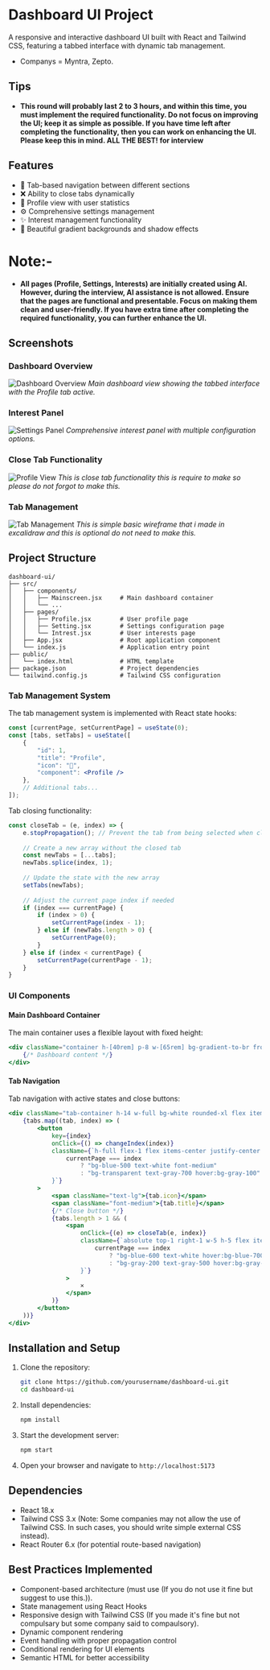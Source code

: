 # Dashboard UI Project

A responsive and interactive dashboard UI built with React and Tailwind CSS, featuring a tabbed interface with dynamic tab management.

- Companys = Myntra, Zepto.

## Tips

- **This round will probably last 2 to 3 hours, and within this time, you must implement the required functionality. Do not focus on improving the UI; keep it as simple as possible. If you have time left after completing the functionality, then you can work on enhancing the UI. Please keep this in mind. ALL THE BEST! for interview**


## Features

- 📑 Tab-based navigation between different sections
- ❌ Ability to close tabs dynamically
- 👤 Profile view with user statistics
- ⚙️ Comprehensive settings management
- ✨ Interest management functionality
- 🎨 Beautiful gradient backgrounds and shadow effects

# Note:- 

- **All pages (Profile, Settings, Interests) are initially created using AI. However, during the interview, AI assistance is not allowed. Ensure that the pages are functional and presentable. Focus on making them clean and user-friendly. If you have extra time after completing the required functionality, you can further enhance the UI.**


## Screenshots

### Dashboard Overview
![Dashboard Overview](./screenshots/orignal.png)
*Main dashboard view showing the tabbed interface with the Profile tab active.*

### Interest Panel
![Settings Panel](./screenshots/secondtab.png)
*Comprehensive interest panel with multiple configuration options.*

### Close Tab Functionality
![Profile View](./screenshots/removeonetab.png)
*This is close tab functionality this is require to make so please do not forgot to make this.*

### Tab Management
![Tab Management](./screenshots/excalidraw_raw.png)
*This is simple basic wireframe that i made in excalidraw and this is optional do not need to make this.*

## Project Structure

```
dashboard-ui/
├── src/
│   ├── components/
│   │   ├── Mainscreen.jsx     # Main dashboard container
│   │   └── ...
│   ├── pages/
│   │   ├── Profile.jsx        # User profile page
│   │   ├── Setting.jsx        # Settings configuration page
│   │   └── Intrest.jsx        # User interests page
│   ├── App.jsx                # Root application component
│   └── index.js               # Application entry point
├── public/
│   └── index.html             # HTML template
├── package.json               # Project dependencies
└── tailwind.config.js         # Tailwind CSS configuration
```

### Tab Management System

The tab management system is implemented with React state hooks:

```jsx
const [currentPage, setCurrentPage] = useState(0);
const [tabs, setTabs] = useState([
    {
        "id": 1,
        "title": "Profile",
        "icon": "👤",
        "component": <Profile />
    },
    // Additional tabs...
]);
```

Tab closing functionality:

```jsx
const closeTab = (e, index) => {
    e.stopPropagation(); // Prevent the tab from being selected when closing
    
    // Create a new array without the closed tab
    const newTabs = [...tabs];
    newTabs.splice(index, 1);
    
    // Update the state with the new array
    setTabs(newTabs);
    
    // Adjust the current page index if needed
    if (index === currentPage) {
        if (index > 0) {
            setCurrentPage(index - 1);
        } else if (newTabs.length > 0) {
            setCurrentPage(0);
        }
    } else if (index < currentPage) {
        setCurrentPage(currentPage - 1);
    }
}
```

### UI Components

#### Main Dashboard Container

The main container uses a flexible layout with fixed height:

```jsx
<div className="container h-[40rem] p-8 w-[65rem] bg-gradient-to-br from-slate-50 to-slate-200 rounded-2xl flex flex-col gap-5 shadow-xl">
    {/* Dashboard content */}
</div>
```

#### Tab Navigation

Tab navigation with active states and close buttons:

```jsx
<div className="tab-container h-14 w-full bg-white rounded-xl flex items-center p-1 gap-2 shadow-md">
    {tabs.map((tab, index) => (
        <button
            key={index}
            onClick={() => changeIndex(index)}
            className={`h-full flex-1 flex items-center justify-center gap-2 rounded-lg transition-all relative ${
                currentPage === index
                    ? "bg-blue-500 text-white font-medium"
                    : "bg-transparent text-gray-700 hover:bg-gray-100"
            }`}
        >
            <span className="text-lg">{tab.icon}</span>
            <span className="font-medium">{tab.title}</span>
            {/* Close button */}
            {tabs.length > 1 && (
                <span 
                    onClick={(e) => closeTab(e, index)}
                    className={`absolute top-1 right-1 w-5 h-5 flex items-center justify-center rounded-full text-xs ${
                        currentPage === index 
                            ? "bg-blue-600 text-white hover:bg-blue-700" 
                            : "bg-gray-200 text-gray-500 hover:bg-gray-300"
                    }`}
                >
                    ✕
                </span>
            )}
        </button>
    ))}
</div>
```

## Installation and Setup

1. Clone the repository:
   ```bash
   git clone https://github.com/yourusername/dashboard-ui.git
   cd dashboard-ui
   ```

2. Install dependencies:
   ```bash
   npm install
   ```

3. Start the development server:
   ```bash
   npm start
   ```

4. Open your browser and navigate to `http://localhost:5173`

## Dependencies

- React 18.x
- Tailwind CSS 3.x (Note: Some companies may not allow the use of Tailwind CSS. In such cases, you should write simple external CSS instead). 
- React Router 6.x (for potential route-based navigation)

## Best Practices Implemented

- Component-based architecture (must use (If you do not use it fine but suggest to use this.)).
- State management using React Hooks
- Responsive design with Tailwind CSS (If you made it's fine but not compulsary but some company said to compaulsory).
- Dynamic component rendering
- Event handling with proper propagation control
- Conditional rendering for UI elements
- Semantic HTML for better accessibility